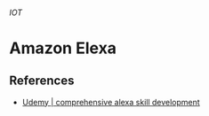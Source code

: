 ###### IOT
# Amazon Elexa




## References 

* [Udemy | comprehensive alexa skill development](https://www.udemy.com/comprehensive-alexa-skill-development-course)
